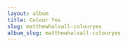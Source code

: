 ```yaml
---
layout: album
title: Colour Yes
slug: matthewhalsall-colouryes
album_slug: matthewhalsall-colouryes
---
```

